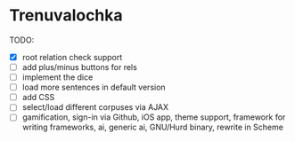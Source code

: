 # Trenuvalochka

TODO:

- [x] root relation check support
- [ ] add plus/minus buttons for rels
- [ ] implement the dice
- [ ] load more sentences in default version
- [ ] add CSS
- [ ] select/load different corpuses via AJAX
- [ ] gamification, sign-in via Github, iOS app, theme support,
      framework for writing frameworks, ai, generic ai, GNU/Hurd
      binary, rewrite in Scheme
